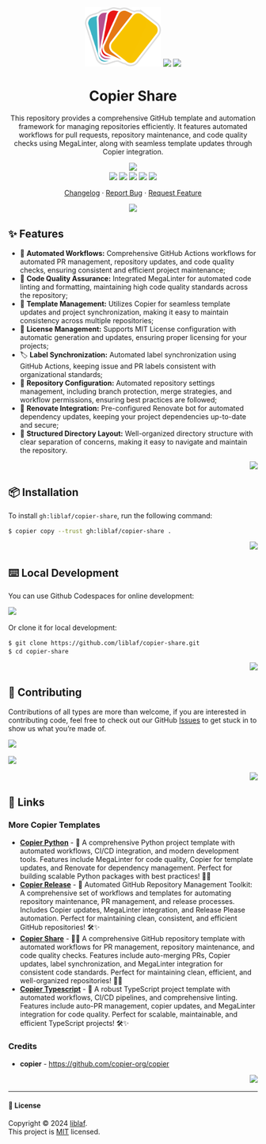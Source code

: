 <div align="center"><a name="readme-top"></a>

<img height="120" src="https://raw.githubusercontent.com/copier-org/copier/refs/heads/master/img/logo.svg" />
<img height="120" src="https://gw.alipayobjects.com/zos/kitchen/qJ3l3EPsdW/split.svg" />
<img height="120" src="https://api.iconify.design/vscode-icons/folder-type-shared.svg" />

<h1>Copier Share</h1>

This repository provides a comprehensive GitHub template and automation framework for managing repositories efficiently. It features automated workflows for pull requests, repository maintenance, and code quality checks using MegaLinter, along with seamless template updates through Copier integration.

[![][copier-shield]][copier-link] <br />
[![][github-contributors-shield]][github-contributors-link]
[![][github-forks-shield]][github-forks-link]
[![][github-stars-shield]][github-stars-link]
[![][github-issues-shield]][github-issues-link]
[![][github-license-shield]][github-license-link]

[Changelog](./CHANGELOG.md) · [Report Bug][github-issues-link] · [Request Feature][github-issues-link]

![](https://raw.githubusercontent.com/andreasbm/readme/master/assets/lines/rainbow.png)

</div>

[copier-link]: https://github.com/copier-org/copier
[copier-shield]: https://img.shields.io/endpoint?url=https://raw.githubusercontent.com/copier-org/copier/master/img/badge/badge-black.json
[github-contributors-link]: https://github.com/liblaf/copier-share/graphs/contributors
[github-contributors-shield]: https://img.shields.io/github/contributors/liblaf/copier-share
[github-forks-link]: https://github.com/liblaf/copier-share/forks
[github-forks-shield]: https://img.shields.io/github/forks/liblaf/copier-share
[github-issues-link]: https://github.com/liblaf/copier-share/issues
[github-issues-shield]: https://img.shields.io/github/issues/liblaf/copier-share
[github-license-link]: https://github.com/liblaf/copier-share/blob/main/LICENSE
[github-license-shield]: https://img.shields.io/github/license/liblaf/copier-share
[github-stars-link]: https://github.com/liblaf/copier-share/stargazers
[github-stars-shield]: https://img.shields.io/github/stars/liblaf/copier-share

## ✨ Features

- 🤖 **Automated Workflows:** Comprehensive GitHub Actions workflows for automated PR management, repository updates, and code quality checks, ensuring consistent and efficient project maintenance;
- 🧹 **Code Quality Assurance:** Integrated MegaLinter for automated code linting and formatting, maintaining high code quality standards across the repository;
- 🔄 **Template Management:** Utilizes Copier for seamless template updates and project synchronization, making it easy to maintain consistency across multiple repositories;
- 📜 **License Management:** Supports MIT License configuration with automatic generation and updates, ensuring proper licensing for your projects;
- 🏷️ **Label Synchronization:** Automated label synchronization using GitHub Actions, keeping issue and PR labels consistent with organizational standards;
- 🔧 **Repository Configuration:** Automated repository settings management, including branch protection, merge strategies, and workflow permissions, ensuring best practices are followed;
- 🔄 **Renovate Integration:** Pre-configured Renovate bot for automated dependency updates, keeping your project dependencies up-to-date and secure;
- 📂 **Structured Directory Layout:** Well-organized directory structure with clear separation of concerns, making it easy to navigate and maintain the repository.

<div align="right">

[![][back-to-top]](#readme-top)

</div>

[back-to-top]: https://img.shields.io/badge/-BACK_TO_TOP-black?style=flat-square

## 📦 Installation

To install `gh:liblaf/copier-share`, run the following command:

```bash
$ copier copy --trust gh:liblaf/copier-share .
```

<div align="right">

[![][back-to-top]](#readme-top)

</div>

[back-to-top]: https://img.shields.io/badge/-BACK_TO_TOP-black?style=flat-square

## ⌨️ Local Development

You can use Github Codespaces for online development:

[![][github-codespace-shield]][github-codespace-link]

Or clone it for local development:

```bash
$ git clone https://github.com/liblaf/copier-share.git
$ cd copier-share
```

<div align="right">

[![][back-to-top]](#readme-top)

</div>

[github-codespace-shield]: https://github.com/codespaces/badge.svg
[github-codespace-link]: https://codespaces.new/liblaf/copier-share
[back-to-top]: https://img.shields.io/badge/-BACK_TO_TOP-black?style=flat-square

## 🤝 Contributing

Contributions of all types are more than welcome, if you are interested in contributing code, feel free to check out our GitHub [Issues][github-issues-link] to get stuck in to show us what you’re made of.

[![][pr-welcome-shield]][pr-welcome-link]

[![][github-contrib-shield]][github-contrib-link]

<div align="right">

[![][back-to-top]](#readme-top)

</div>

[github-issues-link]: https://github.com/liblaf/copier-share/issues
[pr-welcome-shield]: https://img.shields.io/badge/%F0%9F%A4%AF%20PR%20WELCOME-%E2%86%92-ffcb47?labelColor=black&style=for-the-badge
[pr-welcome-link]: https://github.com/liblaf/copier-share/pulls
[github-contrib-shield]: https://contrib.rocks/image?repo=liblaf%2Fcopier-share
[github-contrib-link]: https://github.com/liblaf/copier-share/graphs/contributors
[back-to-top]: https://img.shields.io/badge/-BACK_TO_TOP-black?style=flat-square

## 🔗 Links

### More Copier Templates

- **[Copier Python](https://github.com/liblaf/copier-python)** - 🚀 A comprehensive Python project template with automated workflows, CI/CD integration, and modern development tools. Features include MegaLinter for code quality, Copier for template updates, and Renovate for dependency management. Perfect for building scalable Python packages with best practices! 🐍✨
- **[Copier Release](https://github.com/liblaf/copier-release)** - 🚀 Automated GitHub Repository Management Toolkit: A comprehensive set of workflows and templates for automating repository maintenance, PR management, and release processes. Includes Copier updates, MegaLinter integration, and Release Please automation. Perfect for maintaining clean, consistent, and efficient GitHub repositories! 🛠️✨
- **[Copier Share](https://github.com/liblaf/copier-share)** - 🤖✨ A comprehensive GitHub repository template with automated workflows for PR management, repository maintenance, and code quality checks. Features include auto-merging PRs, Copier updates, label synchronization, and MegaLinter integration for consistent code standards. Perfect for maintaining clean, efficient, and well-organized repositories! 🚀🔧
- **[Copier Typescript](https://github.com/liblaf/copier-typescript)** - 🚀 A robust TypeScript project template with automated workflows, CI/CD pipelines, and comprehensive linting. Features include auto-PR management, copier updates, and MegaLinter integration for code quality. Perfect for scalable, maintainable, and efficient TypeScript projects! 🛠️✨

### Credits

- **copier** - <https://github.com/copier-org/copier>

<div align="right">

[![][back-to-top]](#readme-top)

</div>

[back-to-top]: https://img.shields.io/badge/-BACK_TO_TOP-black?style=flat-square

---

#### 📝 License

Copyright © 2024 [liblaf][profile-link]. <br />
This project is [MIT](./LICENSE) licensed.

[profile-link]: https://github.com/liblaf
